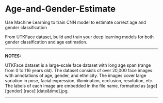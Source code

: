 # Age-and-Gender-Estimate
Use Machine Learning to train CNN model to estimate correct age and gender classification

From UTKFace dataset, build and train your deep learning models for both gender classification and age estimation.

---
**NOTES:**

UTKFace dataset is a large-scale face dataset with long age span (range from 0 to 116 years old). The dataset consists of over 20,000 face images with annotations of age, gender, and ethnicity. The images cover large variation in pose, facial expression, illumination, occlusion, resolution, etc. The labels of each image are embedded in the file name, formatted as [age] [gender] [race] [date&time].jpg.

---

